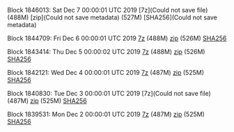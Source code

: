 Block 1846013: Sat Dec  7 00:00:01 UTC 2019 [7z](Could not save file) (488M) [zip](Could not save metadata) (527M) [SHA256](Could not save metadata)

Block 1844709: Fri Dec  6 00:00:01 UTC 2019 [7z]() (488M) [zip]() (526M) [SHA256]()

Block 1843414: Thu Dec  5 00:00:02 UTC 2019 [7z](https://transfer.sh/vDNLH/bootstrap.dat.20191205.7z) (488M) [zip](https://transfer.sh/aGjKl/bootstrap.dat.20191205.zip) (526M) [SHA256](https://transfer.sh/wXSVc/sha256.txt)

Block 1842121: Wed Dec  4 00:00:01 UTC 2019 [7z](https://transfer.sh/IbHTj/bootstrap.dat.20191204.7z) (487M) [zip](https://transfer.sh/KEjRs/bootstrap.dat.20191204.zip) (525M) [SHA256](https://transfer.sh/ITUQV/sha256.txt)

Block 1840830: Tue Dec  3 00:00:01 UTC 2019 [7z](Could not save file) (487M) [zip]() (525M) [SHA256]()

Block 1839531: Mon Dec  2 00:00:01 UTC 2019 [7z](https://transfer.sh/RStCg/bootstrap.dat.20191202.7z) (487M) [zip](https://transfer.sh/12qukN/bootstrap.dat.20191202.zip) (525M) [SHA256](https://transfer.sh/GOkH4/sha256.txt)
